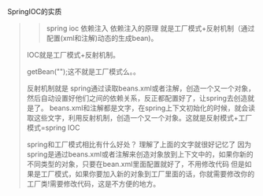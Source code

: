 SpringIOC的实质

> >spring ioc 依赖注入
> >依赖注入的原理
> >就是工厂模式+反射机制（通过配置(xml和注解)动态的生成bean)。
>
> IOC就是工厂模式+反射机制。
>
> getBean("");这不就是工厂模式么。。
>
> 反射机制就是
> spring通过读取beans.xml或者注解，创造一个又一个对象，然后自动设置好他们之间的依赖关系，反正都配置好了，让spring去创造就是了。
> beans.xml和注解都是文字，在spring上下文初始化的时候，就会读取这些文字，利用反射机制，创造一个又一个对象。这就是反射模式+工厂模式=spring IOC
>
> spring和工厂模式相比有什么好处？
> 理解了上面的文字就很好记忆了
> 因为spring是通过beans.xml或者注解来创造对象放到上下文中的，如果你新的不同类型的对象，只要在bean.xml里面配置就好了，不用修改代码
> 但是如果是工厂模式，如果你要加入新的对象到工厂里面的话，你就需要修改你的工厂类!需要修改代码，这是不方便的地方。


